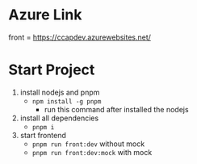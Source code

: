 # Azure Link
front = https://ccapdev.azurewebsites.net/

# Start Project
1. install nodejs and pnpm
    - `npm install -g pnpm`
        - run this command after installed the nodejs
2. install all dependencies
    - `pnpm i`
3. start frontend
    - `pnpm run front:dev` without mock
    - `pnpm run front:dev:mock` with mock
